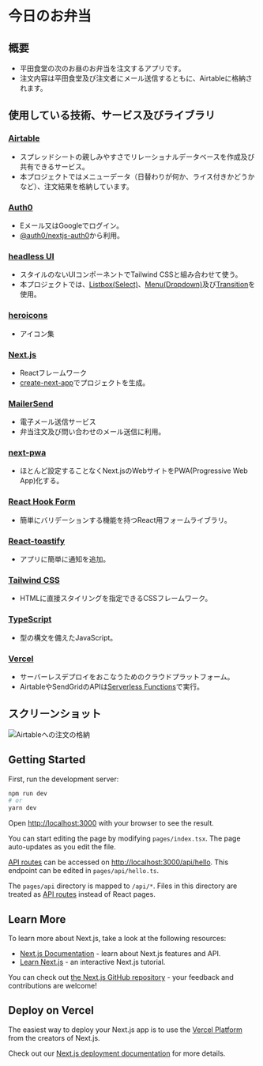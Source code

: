 # 今日のお弁当
## 概要
* 平田食堂の次のお昼のお弁当を注文するアプリです。
* 注文内容は平田食堂及び注文者にメール送信するともに、Airtableに格納されます。

## 使用している技術、サービス及びライブラリ
### [Airtable](https://airtable.com/)
* スプレッドシートの親しみやすさでリレーショナルデータベースを作成及び共有できるサービス。
* 本プロジェクトではメニューデータ（日替わりが何か、ライス付きかどうかなど）、注文結果を格納しています。
### [Auth0](https://auth0.com/)
* Eメール又はGoogleでログイン。
* [@auth0/nextjs-auth0](https://github.com/auth0/nextjs-auth0#readme)から利用。
### [headless UI](https://headlessui.dev/)
* スタイルのないUIコンポーネントでTailwind CSSと組み合わせて使う。
* 本プロジェクトでは、[Listbox(Select)](https://headlessui.dev/react/listbox)、[Menu(Dropdown)](https://headlessui.dev/react/menu)及び[Transition](https://headlessui.dev/react/transition)を使用。
### [heroicons](https://heroicons.com/)
* アイコン集
### [Next.js](https://nextjs.org/) 
* Reactフレームワーク
*  [create-next-app](https://github.com/vercel/next.js/tree/canary/packages/create-next-app)でプロジェクトを生成。
### [MailerSend](https://www.mailersend.com/)
* 電子メール送信サービス
* 弁当注文及び問い合わせのメール送信に利用。
### [next-pwa](https://openbase.com/js/next-pwa)
* ほとんど設定することなくNext.jsのWebサイトをPWA(Progressive Web App)化する。
### [React Hook Form](https://react-hook-form.com/)
* 簡単にバリデーションする機能を持つReact用フォームライブラリ。
### [React-toastify](https://fkhadra.github.io/react-toastify/introduction)
* アプリに簡単に通知を追加。
### [Tailwind CSS](https://tailwindcss.com/)
* HTMLに直接スタイリングを指定できるCSSフレームワーク。
### [TypeScript](https://www.typescriptlang.org/)
* 型の構文を備えたJavaScript。
### [Vercel](https://vercel.com)
* サーバーレスデプロイをおこなうためのクラウドプラットフォーム。
* AirtableやSendGridのAPIは[Serverless Functions](https://vercel.com/docs/concepts/functions/serverless-functions)で実行。

## スクリーンショット
![Airtableへの注文の格納](https://user-images.githubusercontent.com/47315420/179329363-60e3bc87-9f2d-4eea-a71c-92bc63eb4c1d.png "Airtableへの注文の格納")

## Getting Started

First, run the development server:

```bash
npm run dev
# or
yarn dev
```

Open [http://localhost:3000](http://localhost:3000) with your browser to see the result.

You can start editing the page by modifying `pages/index.tsx`. The page auto-updates as you edit the file.

[API routes](https://nextjs.org/docs/api-routes/introduction) can be accessed on [http://localhost:3000/api/hello](http://localhost:3000/api/hello). This endpoint can be edited in `pages/api/hello.ts`.

The `pages/api` directory is mapped to `/api/*`. Files in this directory are treated as [API routes](https://nextjs.org/docs/api-routes/introduction) instead of React pages.

## Learn More

To learn more about Next.js, take a look at the following resources:

- [Next.js Documentation](https://nextjs.org/docs) - learn about Next.js features and API.
- [Learn Next.js](https://nextjs.org/learn) - an interactive Next.js tutorial.

You can check out [the Next.js GitHub repository](https://github.com/vercel/next.js/) - your feedback and contributions are welcome!

## Deploy on Vercel

The easiest way to deploy your Next.js app is to use the [Vercel Platform](https://vercel.com/new?utm_medium=default-template&filter=next.js&utm_source=create-next-app&utm_campaign=create-next-app-readme) from the creators of Next.js.

Check out our [Next.js deployment documentation](https://nextjs.org/docs/deployment) for more details.
